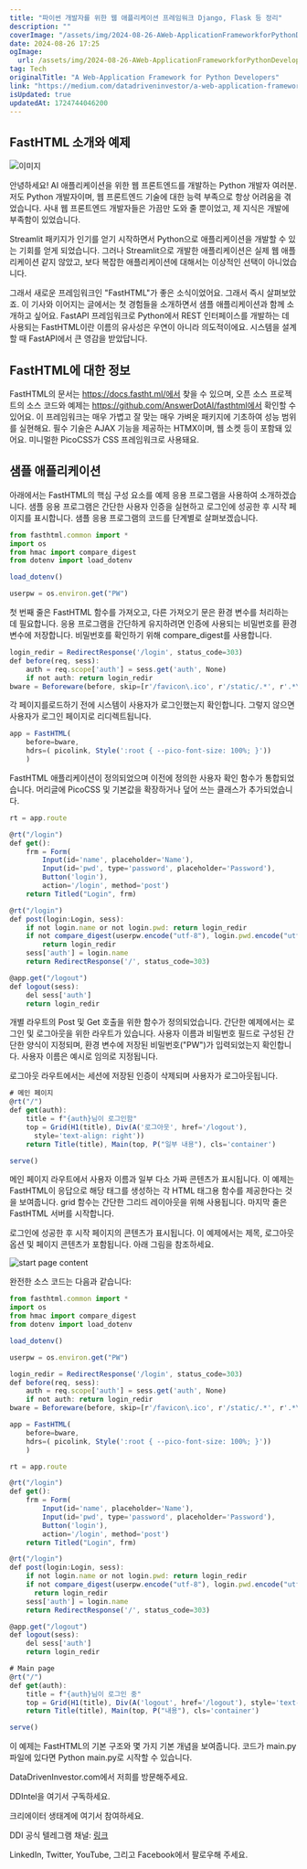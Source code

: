 ```yaml
---
title: "파이썬 개발자를 위한 웹 애플리케이션 프레임워크 Django, Flask 등 정리"
description: ""
coverImage: "/assets/img/2024-08-26-AWeb-ApplicationFrameworkforPythonDevelopers_0.png"
date: 2024-08-26 17:25
ogImage: 
  url: /assets/img/2024-08-26-AWeb-ApplicationFrameworkforPythonDevelopers_0.png
tag: Tech
originalTitle: "A Web-Application Framework for Python Developers"
link: "https://medium.com/datadriveninvestor/a-web-application-framework-for-python-developers-0e8d5ad3be7a"
isUpdated: true
updatedAt: 1724744046200
---
```



## FastHTML 소개와 예제

![이미지](/assets/img/2024-08-26-AWeb-ApplicationFrameworkforPythonDevelopers_0.png)

안녕하세요! AI 애플리케이션을 위한 웹 프론트엔드를 개발하는 Python 개발자 여러분. 저도 Python 개발자이며, 웹 프론트엔드 기술에 대한 능력 부족으로 항상 어려움을 겪었습니다. 사내 웹 프론트엔드 개발자들은 가끔만 도와 줄 뿐이었고, 제 지식은 개발에 부족함이 있었습니다.

Streamlit 패키지가 인기를 얻기 시작하면서 Python으로 애플리케이션을 개발할 수 있는 기회를 얻게 되었습니다. 그러나 Streamlit으로 개발한 애플리케이션은 실제 웹 애플리케이션 같지 않았고, 보다 복잡한 애플리케이션에 대해서는 이상적인 선택이 아니었습니다.

<div class="content-ad"></div>

그래서 새로운 프레임워크인 "FastHTML"가 좋은 소식이었어요. 그래서 즉시 살펴보았죠. 이 기사와 이어지는 글에서는 첫 경험들을 소개하면서 샘플 애플리케이션과 함께 소개하고 싶어요. FastAPI 프레임워크로 Python에서 REST 인터페이스를 개발하는 데 사용되는 FastHTML이란 이름의 유사성은 우연이 아니라 의도적이에요. 시스템을 설계할 때 FastAPI에서 큰 영감을 받았답니다.

## FastHTML에 대한 정보

FastHTML의 문서는 https://docs.fastht.ml/에서 찾을 수 있으며, 오픈 소스 프로젝트의 소스 코드와 예제는 https://github.com/AnswerDotAI/fasthtml에서 확인할 수 있어요. 이 프레임워크는 매우 가볍고 잘 맞는 매우 가벼운 패키지에 기초하여 성능 범위를 실현해요. 필수 기술은 AJAX 기능을 제공하는 HTMX이며, 웹 소켓 등이 포함돼 있어요. 미니멀한 PicoCSS가 CSS 프레임워크로 사용돼요.

## 샘플 애플리케이션

<div class="content-ad"></div>

아래에서는 FastHTML의 핵심 구성 요소를 예제 응용 프로그램을 사용하여 소개하겠습니다. 샘플 응용 프로그램은 간단한 사용자 인증을 실현하고 로그인에 성공한 후 시작 페이지를 표시합니다. 샘플 응용 프로그램의 코드를 단계별로 살펴보겠습니다.

```js
from fasthtml.common import *
import os
from hmac import compare_digest
from dotenv import load_dotenv

load_dotenv()

userpw = os.environ.get("PW")
```

첫 번째 줄은 FastHTML 함수를 가져오고, 다른 가져오기 문은 환경 변수를 처리하는 데 필요합니다. 응용 프로그램을 간단하게 유지하려면 인증에 사용되는 비밀번호를 환경 변수에 저장합니다. 비밀번호를 확인하기 위해 compare_digest를 사용합니다.

```js
login_redir = RedirectResponse('/login', status_code=303)
def before(req, sess):
    auth = req.scope['auth'] = sess.get('auth', None)
    if not auth: return login_redir
bware = Beforeware(before, skip=[r'/favicon\.ico', r'/static/.*', r'.*\.css', '/login'])
```

<div class="content-ad"></div>

각 페이지를로드하기 전에 시스템이 사용자가 로그인했는지 확인합니다. 그렇지 않으면 사용자가 로그인 페이지로 리디렉트됩니다.

```js
app = FastHTML(
    before=bware,
    hdrs=( picolink, Style(':root { --pico-font-size: 100%; }'))
    )
```

FastHTML 애플리케이션이 정의되었으며 이전에 정의한 사용자 확인 함수가 통합되었습니다. 머리글에 PicoCSS 및 기본값을 확장하거나 덮어 쓰는 클래스가 추가되었습니다.

```js
rt = app.route

@rt("/login")
def get():
    frm = Form(
        Input(id='name', placeholder='Name'),
        Input(id='pwd', type='password', placeholder='Password'),
        Button('login'),
        action='/login', method='post')
    return Titled("Login", frm)

@rt("/login")
def post(login:Login, sess):
    if not login.name or not login.pwd: return login_redir
    if not compare_digest(userpw.encode("utf-8"), login.pwd.encode("utf-8")):
        return login_redir
    sess['auth'] = login.name
    return RedirectResponse('/', status_code=303)

@app.get("/logout")
def logout(sess):
    del sess['auth']
    return login_redir
```

<div class="content-ad"></div>

개별 라우트의 Post 및 Get 호출을 위한 함수가 정의되었습니다. 간단한 예제에서는 로그인 및 로그아웃을 위한 라우트가 있습니다. 사용자 이름과 비밀번호 필드로 구성된 간단한 양식이 지정되며, 환경 변수에 저장된 비밀번호("PW")가 입력되었는지 확인합니다. 사용자 이름은 예시로 임의로 지정됩니다.

로그아웃 라우트에서는 세션에 저장된 인증이 삭제되며 사용자가 로그아웃됩니다.

```js
# 메인 페이지
@rt("/")
def get(auth):
    title = f"{auth}님이 로그인함"
    top = Grid(H1(title), Div(A('로그아웃', href='/logout'), 
      style='text-align: right'))
    return Title(title), Main(top, P("일부 내용"), cls='container')

serve()
```

메인 페이지 라우트에서 사용자 이름과 일부 다소 가짜 콘텐츠가 표시됩니다. 이 예제는 FastHTML이 응답으로 해당 태그를 생성하는 각 HTML 태그용 함수를 제공한다는 것을 보여줍니다. grid 함수는 간단한 그리드 레이아웃을 위해 사용됩니다. 마지막 줄은 FastHTML 서버를 시작합니다.

<div class="content-ad"></div>

로그인에 성공한 후 시작 페이지의 콘텐츠가 표시됩니다. 이 예제에서는 제목, 로그아웃 옵션 및 페이지 콘텐츠가 포함됩니다. 아래 그림을 참조하세요.

![start page content](/assets/img/2024-08-26-AWeb-ApplicationFrameworkforPythonDevelopers_1.png)

완전한 소스 코드는 다음과 같습니다:

```js
from fasthtml.common import *
import os
from hmac import compare_digest
from dotenv import load_dotenv

load_dotenv()

userpw = os.environ.get("PW")

login_redir = RedirectResponse('/login', status_code=303)
def before(req, sess):
    auth = req.scope['auth'] = sess.get('auth', None)
    if not auth: return login_redir
bware = Beforeware(before, skip=[r'/favicon\.ico', r'/static/.*', r'.*\.css', '/login'])

app = FastHTML(
    before=bware,
    hdrs=( picolink, Style(':root { --pico-font-size: 100%; }'))
    )

rt = app.route

@rt("/login")
def get():
    frm = Form(
        Input(id='name', placeholder='Name'),
        Input(id='pwd', type='password', placeholder='Password'),
        Button('login'),
        action='/login', method='post')
    return Titled("Login", frm)

@rt("/login")
def post(login:Login, sess):
    if not login.name or not login.pwd: return login_redir
    if not compare_digest(userpw.encode("utf-8"), login.pwd.encode("utf-8")): 
      return login_redir
    sess['auth'] = login.name
    return RedirectResponse('/', status_code=303)

@app.get("/logout")
def logout(sess):
    del sess['auth']
    return login_redir

# Main page
@rt("/")
def get(auth):
    title = f"{auth}님이 로그인 중"
    top = Grid(H1(title), Div(A('logout', href='/logout'), style='text-align: right'))
    return Title(title), Main(top, P("내용"), cls='container')

serve()
```

<div class="content-ad"></div>

이 예제는 FastHTML의 기본 구조와 몇 가지 기본 개념을 보여줍니다. 코드가 main.py 파일에 있다면 Python main.py로 시작할 수 있습니다.

DataDrivenInvestor.com에서 저희를 방문해주세요.

DDIntel을 여기서 구독하세요.

크리에이터 생태계에 여기서 참여하세요.

<div class="content-ad"></div>

DDI 공식 텔레그램 채널: [링크](https://t.me/+tafUp6ecEys4YjQ1)

LinkedIn, Twitter, YouTube, 그리고 Facebook에서 팔로우해 주세요.